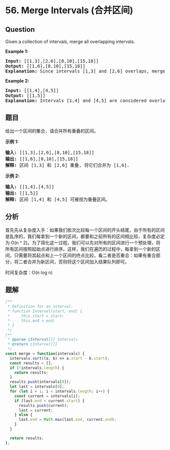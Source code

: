 # 56. Merge Intervals (合并区间)

## Question

Given a collection of intervals, merge all overlapping intervals.

**Example 1:**

<pre><strong>Input:</strong> [[1,3],[2,6],[8,10],[15,18]]
<strong>Output:</strong> [[1,6],[8,10],[15,18]]
<strong>Explanation:</strong> Since intervals [1,3] and [2,6] overlaps, merge them into [1,6].
</pre>

**Example 2:**

<pre><strong>Input:</strong> [[1,4],[4,5]]
<strong>Output:</strong> [[1,5]]
<strong>Explanation:</strong> Intervals [1,4] and [4,5] are considered overlapping.</pre>

## 题目

给出一个区间的集合，请合并所有重叠的区间。

**示例 1:**

<pre><strong>输入:</strong> [[1,3],[2,6],[8,10],[15,18]]
<strong>输出:</strong> [[1,6],[8,10],[15,18]]
<strong>解释:</strong> 区间 [1,3] 和 [2,6] 重叠, 将它们合并为 [1,6].
</pre>

**示例 2:**

<pre><strong>输入:</strong> [[1,4],[4,5]]
<strong>输出:</strong> [[1,5]]
<strong>解释:</strong> 区间 [1,4] 和 [4,5] 可被视为重叠区间。</pre>

## 分析

首先先从复杂度入手：如果我们依次比较每一个区间的开头结尾，由于所有的区间是乱序的，我们每拿到一个新的区间，都要和之前所有的区间相比较，复杂度必定为 O(n ^ 2)。为了简化这一过程，我们可以先对所有的区间进行一个预处理，将所有区间按照起始点进行排序。这样，我们在遍历的过程中，每拿到一个新的区间，只需要将其起点和上一个区间的终点比较，看二者是否重合：如果有重合部分，将二者合并为新区间，否则将这个区间加入结果队列即可。

时间复杂度：O(n log n)

## 题解

```javascript
/**
 * Definition for an interval.
 * function Interval(start, end) {
 *     this.start = start;
 *     this.end = end;
 * }
 */
/**
 * @param {Interval[]} intervals
 * @return {Interval[]}
 */
const merge = function(intervals) {
  intervals.sort((a, b) => a.start - b.start);
  const results = [];
  if (!intervals.length) {
    return results;
  }
  results.push(intervals[0]);
  let last = intervals[0];
  for (let i = 1; i < intervals.length; i++) {
    const current = intervals[i];
    if (last.end < current.start) {
      results.push(current);
      last = current;
    } else {
      last.end = Math.max(last.end, current.end);
    }
  }

  return results;
};
```
